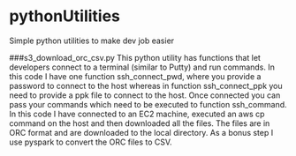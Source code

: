 # pythonUtilities
Simple python utilities to make dev job easier

###s3_download_orc_csv.py
This python utility has functions that let developers connect to a terminal (similar to Putty) and run commands. 
In this code I have one function ssh_connect_pwd, where you provide a password to connect to the host whereas in function ssh_connect_ppk
you need to provide a ppk file to connect to the host. Once connected you can pass your commands which need to be executed to function 
ssh_command. In this code I have connected to an EC2 machine, executed an aws cp command on the host and then downloaded all the files.
The files are in ORC format and are downloaded to the local directory. As a bonus step I use pyspark to convert the ORC files to CSV.
